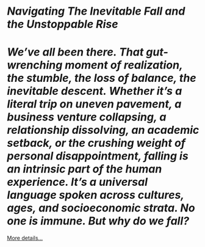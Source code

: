 # *Navigating The Inevitable Fall and the Unstoppable Rise*

# *We’ve all been there. That gut-wrenching moment of realization, the stumble, the loss of balance, the inevitable descent. Whether it’s a literal trip on uneven pavement, a business venture collapsing, a relationship dissolving, an academic setback, or the crushing weight of personal disappointment, falling is an intrinsic part of the human experience. It’s a universal language spoken across cultures, ages, and socioeconomic strata. No one is immune. But why do we fall?*

[More details…](https://spiritualkhazaana.com/inevitable-fall-and-the-unstoppable-rise/)
